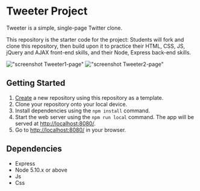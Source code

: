 # Tweeter Project

Tweeter is a simple, single-page Twitter clone.

This repository is the starter code for the project: Students will fork and clone this repository, then build upon it to practice their HTML, CSS, JS, jQuery and AJAX front-end skills, and their Node, Express back-end skills.

!["screenshot Tweeter1-page"](https://github.com/zaki1254/tweeter/commit/953daee34ea8adc6fcb42f14e62ef23d97238024#diff-6270125f46c6d9589dfc81e35786b57f7c3a7a637595f90a94f7382630242eb2)
!["screenshot Tweeter2-page"](https://github.com/zaki1254/tweeter/commit/953daee34ea8adc6fcb42f14e62ef23d97238024#diff-5e07f7cdf3c10dc3356443e630cc8662ece2d7e4e5333fc96ec06db07ab75774)

## Getting Started

1. [Create](https://docs.github.com/en/repositories/creating-and-managing-repositories/creating-a-repository-from-a-template) a new repository using this repository as a template.
2. Clone your repository onto your local device.
3. Install dependencies using the `npm install` command.
3. Start the web server using the `npm run local` command. The app will be served at <http://localhost:8080/>.
4. Go to <http://localhost:8080/> in your browser.

## Dependencies

- Express
- Node 5.10.x or above
- Js 
- Css